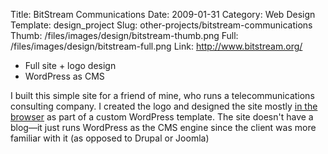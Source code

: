 Title: BitStream Communications
Date: 2009-01-31
Category: Web Design
Template: design_project
Slug: other-projects/bitstream-communications
Thumb: /files/images/design/bitstream-thumb.png
Full: /files/images/design/bitstream-full.png
Link: http://www.bitstream.org/


* Full site + logo design
* WordPress as CMS

I built this simple site for a friend of mine, who runs a telecommunications consulting company. I created the logo and designed the site mostly [in the browser](http://24ways.org/2009/make-your-mockup-in-markup "24 ways: Make Your Mockup in Markup") as part of a custom WordPress template. The site doesn't have a blog—it just runs WordPress as the CMS engine since the client was more familiar with it (as opposed to Drupal or Joomla)

